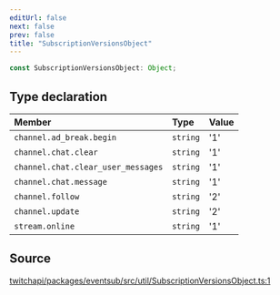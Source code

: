 ```yaml
---
editUrl: false
next: false
prev: false
title: "SubscriptionVersionsObject"
---
```


```ts
const SubscriptionVersionsObject: Object;
```

## Type declaration

| Member | Type | Value |
| :------ | :------ | :------ |
| `channel.ad_break.begin` | `string` | '1' |
| `channel.chat.clear` | `string` | '1' |
| `channel.chat.clear_user_messages` | `string` | '1' |
| `channel.chat.message` | `string` | '1' |
| `channel.follow` | `string` | '2' |
| `channel.update` | `string` | '2' |
| `stream.online` | `string` | '1' |

## Source

[twitchapi/packages/eventsub/src/util/SubscriptionVersionsObject.ts:1](https://github.com/pablornc/twitchapi//blob/3baa008ac8be1133cbb9253985d5d4cd48b4e780/packages/eventsub/src/util/SubscriptionVersionsObject.ts#L1)
